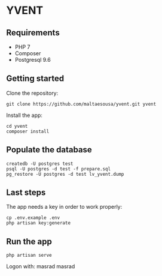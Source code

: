 # YVENT

## Requirements

  * PHP 7
  * Composer
  * Postgresql 9.6

## Getting started

Clone the repository:

```
git clone https://github.com/maltaesousa/yvent.git yvent
```

Install the app:

```
cd yvent
composer install
```

## Populate the database

```
createdb -U postgres test
psql -U postgres -d test -f prepare.sql
pg_restore -U postgres -d test lv_yvent.dump
```

## Last steps

The app needs a key in order to work properly:

```
cp .env.example .env
php artisan key:generate
```

## Run the app

```
php artisan serve
```

Logon with:
masrad
masrad
